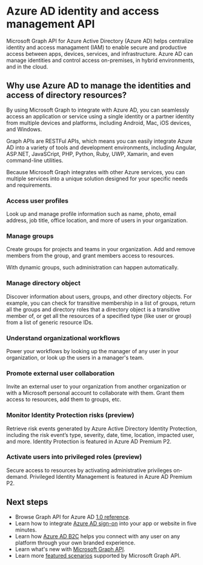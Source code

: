 # Azure AD identity and access management API

Microsoft Graph API for Azure Active Directory (Azure AD) helps centralize identity and access managament (IAM) to enable secure and productive access between apps, devices, services, and infrastructure.  Azure AD can manage identities and control access on-premises, in hybrid environments, and in the cloud.  

## Why use Azure AD to manage the identities and access of directory resources?

By using Microsoft Graph to integrate with Azure AD, you can seamlessly access an application or service using a single identity or a partner identity from multiple devices and platforms, including Android, Mac, iOS devices, and Windows.

Graph APIs are RESTFul APIs, which means you can easily integrate Azure AD into a variety of tools and development environments, including Angular, ASP.NET, JavaSCript, PHP, Python, Ruby, UWP, Xamarin, and even command-line utilities.

Because Microsoft Graph integrates with other Azure services, you can multiple services into a unique solution designed for your specific needs and requirements.

### Access user profiles

Look up and manage profile information such as name, photo, email address, job title, office location, and more of users in your organization.

### Manage groups

Create groups for projects and teams in your organization. Add and remove members from the group, and grant members access to resources.

With dynamic groups, such administration can happen automatically.

### Manage directory object

Discover information about users, groups, and other directory objects. For example, you can check for transitive membership in a list of groups, return all the groups and directory roles that a directory object is a transitive member of, or get all the resources of a specified type (like user or group) from a list of generic resource IDs.

### Understand organizational workflows

Power your workflows by looking up the manager of any user in your organization, or look up the users in a manager's team.

### Promote external user collaboration

Invite an external user to your organization from another organization or with a Microsoft personal account to collaborate with them. Grant them access to resources, add them to groups, etc.

### Monitor Identity Protection risks (preview)

Retrieve risk events generated by Azure Active Directory Identity Protection, including the risk event’s type, severity, date, time, location, impacted user, and more. Identity Protection is featured in Azure AD Premium P2.

### Activate users into privileged roles (preview)

Secure access to resources by activating administrative privileges on-demand. Privileged Identity Management is featured in Azure AD Premium P2.

## Next steps

- Browse Graph API for Azure AD [1.0 reference](api-reference/v1.0/resources/azure_ad_overview).
- Learn how to integrate [Azure AD sign-on](https://azure.microsoft.com/en-us/develop/identity/signin/) into your app or website in five minutes.
- Learn how [Azure AD B2C](https://azure.microsoft.com/en-us/services/active-directory-b2c/) helps you connect with any user on any platform through your own branded experience.
- Learn what's new with [Microsoft Graph API](concepts/changelog).
- Learn more [featured scenarios](/concepts/featured_scenarios) supported by Microsoft Graph API. 